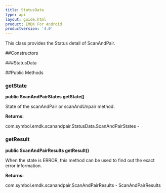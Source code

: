 ```yaml
---
title: StatusData
type: api
layout: guide.html
product: EMDK For Android
productversion: '4.0'
---
```



This class provides the Status detail of ScanAndPair.

##Constructors

###StatusData



##Public Methods

### getState

**public ScanAndPairStates getState()**

State of the scanAndPair or scanAndUnpair method.

**Returns:**

com.symbol.emdk.scanandpair.StatusData.ScanAndPairStates - 

### getResult

**public ScanAndPairResults getResult()**

When the state is ERROR, this method can be used to find out the
 exact error information.

**Returns:**

com.symbol.emdk.scanandpair.ScanAndPairResults - ScanAndPairResults









